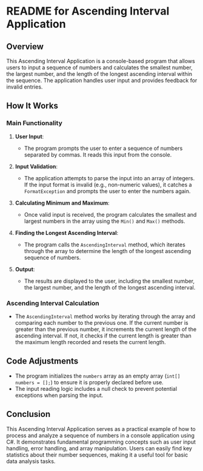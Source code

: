 # README for Ascending Interval Application

## Overview

This Ascending Interval Application is a console-based program that allows users to input a sequence of numbers and calculates the smallest number, the largest number, and the length of the longest ascending interval within the sequence. The application handles user input and provides feedback for invalid entries.

## How It Works

### Main Functionality

1. **User Input**:
   - The program prompts the user to enter a sequence of numbers separated by commas. It reads this input from the console.

2. **Input Validation**:
   - The application attempts to parse the input into an array of integers. If the input format is invalid (e.g., non-numeric values), it catches a `FormatException` and prompts the user to enter the numbers again.

3. **Calculating Minimum and Maximum**:
   - Once valid input is received, the program calculates the smallest and largest numbers in the array using the `Min()` and `Max()` methods.

4. **Finding the Longest Ascending Interval**:
   - The program calls the `AscendingInterval` method, which iterates through the array to determine the length of the longest ascending sequence of numbers.

5. **Output**:
   - The results are displayed to the user, including the smallest number, the largest number, and the length of the longest ascending interval.

### Ascending Interval Calculation

- The `AscendingInterval` method works by iterating through the array and comparing each number to the previous one. If the current number is greater than the previous number, it increments the current length of the ascending interval. If not, it checks if the current length is greater than the maximum length recorded and resets the current length.

## Code Adjustments

- The program initializes the `numbers` array as an empty array (`int[] numbers = [];`) to ensure it is properly declared before use.
- The input reading logic includes a null check to prevent potential exceptions when parsing the input.

## Conclusion

This Ascending Interval Application serves as a practical example of how to process and analyze a sequence of numbers in a console application using C#. It demonstrates fundamental programming concepts such as user input handling, error handling, and array manipulation. Users can easily find key statistics about their number sequences, making it a useful tool for basic data analysis tasks.